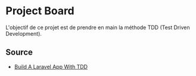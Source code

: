 # Project Board

L'objectif de ce projet est de prendre en main la méthode TDD (Test Driven Development).    

## Source 
* [Build A Laravel App With TDD](https://laracasts.com/series/build-a-laravel-app-with-tdd)

